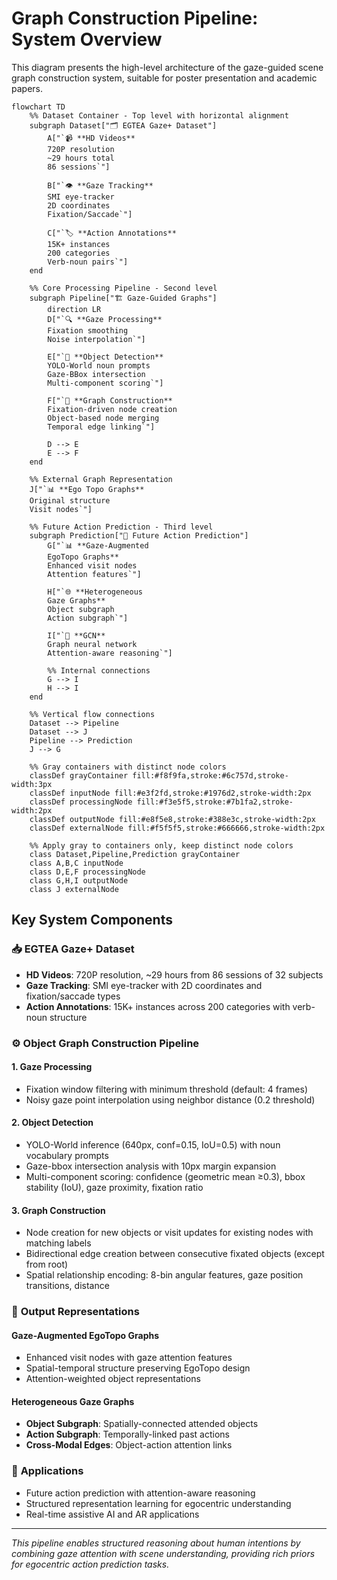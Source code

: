 # Graph Construction Pipeline: System Overview

This diagram presents the high-level architecture of the gaze-guided scene graph construction system, suitable for poster presentation and academic papers.

```mermaid
flowchart TD
    %% Dataset Container - Top level with horizontal alignment
    subgraph Dataset["🗂️ EGTEA Gaze+ Dataset"]
        A["`📹 **HD Videos**
        720P resolution
        ~29 hours total
        86 sessions`"]
        
        B["`👁️ **Gaze Tracking**
        SMI eye-tracker
        2D coordinates
        Fixation/Saccade`"]
        
        C["`🏷️ **Action Annotations**
        15K+ instances
        200 categories
        Verb-noun pairs`"]
    end
    
    %% Core Processing Pipeline - Second level
    subgraph Pipeline["🏗️ Gaze-Guided Graphs"]
        direction LR
        D["`🔍 **Gaze Processing**
        Fixation smoothing
        Noise interpolation`"]
        
        E["`🤖 **Object Detection**
        YOLO-World noun prompts
        Gaze-BBox intersection
        Multi-component scoring`"]
        
        F["`🔗 **Graph Construction**
        Fixation-driven node creation
        Object-based node merging
        Temporal edge linking`"]
        
        D --> E
        E --> F
    end
    
    %% External Graph Representation
    J["`📊 **Ego Topo Graphs**
    Original structure
    Visit nodes`"]
    
    %% Future Action Prediction - Third level
    subgraph Prediction["🚀 Future Action Prediction"]
        G["`📊 **Gaze-Augmented
        EgoTopo Graphs**
        Enhanced visit nodes
        Attention features`"]
        
        H["`🌐 **Heterogeneous
        Gaze Graphs**
        Object subgraph
        Action subgraph`"]
        
        I["`🤖 **GCN**
        Graph neural network
        Attention-aware reasoning`"]
        
        %% Internal connections
        G --> I
        H --> I
    end
    
    %% Vertical flow connections
    Dataset --> Pipeline
    Dataset --> J
    Pipeline --> Prediction
    J --> G
    
    %% Gray containers with distinct node colors
    classDef grayContainer fill:#f8f9fa,stroke:#6c757d,stroke-width:3px
    classDef inputNode fill:#e3f2fd,stroke:#1976d2,stroke-width:2px
    classDef processingNode fill:#f3e5f5,stroke:#7b1fa2,stroke-width:2px
    classDef outputNode fill:#e8f5e8,stroke:#388e3c,stroke-width:2px
    classDef externalNode fill:#f5f5f5,stroke:#666666,stroke-width:2px
    
    %% Apply gray to containers only, keep distinct node colors
    class Dataset,Pipeline,Prediction grayContainer
    class A,B,C inputNode
    class D,E,F processingNode
    class G,H,I outputNode
    class J externalNode
```

## Key System Components

### 📥 **EGTEA Gaze+ Dataset**
- **HD Videos**: 720P resolution, ~29 hours from 86 sessions of 32 subjects
- **Gaze Tracking**: SMI eye-tracker with 2D coordinates and fixation/saccade types
- **Action Annotations**: 15K+ instances across 200 categories with verb-noun structure

### ⚙️ **Object Graph Construction Pipeline**

#### 1. **Gaze Processing**
- Fixation window filtering with minimum threshold (default: 4 frames)
- Noisy gaze point interpolation using neighbor distance (0.2 threshold)

#### 2. **Object Detection**
- YOLO-World inference (640px, conf=0.15, IoU=0.5) with noun vocabulary prompts
- Gaze-bbox intersection analysis with 10px margin expansion
- Multi-component scoring: confidence (geometric mean ≥0.3), bbox stability (IoU), gaze proximity, fixation ratio

#### 3. **Graph Construction**
- Node creation for new objects or visit updates for existing nodes with matching labels
- Bidirectional edge creation between consecutive fixated objects (except from root)
- Spatial relationship encoding: 8-bin angular features, gaze position transitions, distance

### 🎯 **Output Representations**

#### **Gaze-Augmented EgoTopo Graphs**
- Enhanced visit nodes with gaze attention features
- Spatial-temporal structure preserving EgoTopo design
- Attention-weighted object representations

#### **Heterogeneous Gaze Graphs**
- **Object Subgraph**: Spatially-connected attended objects
- **Action Subgraph**: Temporally-linked past actions
- **Cross-Modal Edges**: Object-action attention links

### 🚀 **Applications**
- Future action prediction with attention-aware reasoning
- Structured representation learning for egocentric understanding
- Real-time assistive AI and AR applications

---

*This pipeline enables structured reasoning about human intentions by combining gaze attention with scene understanding, providing rich priors for egocentric action prediction tasks.* 